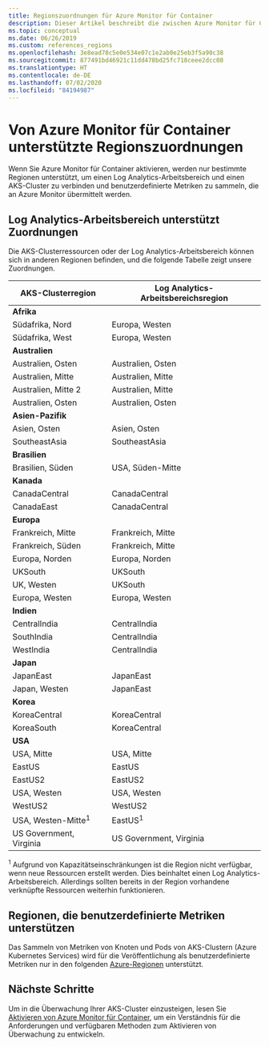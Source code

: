 ```yaml
---
title: Regionszuordnungen für Azure Monitor für Container
description: Dieser Artikel beschreibt die zwischen Azure Monitor für Container, dem Log Analytics-Arbeitsbereich und benutzerdefinierten Metriken unterstützten Regionszuordnungen.
ms.topic: conceptual
ms.date: 06/26/2019
ms.custom: references_regions
ms.openlocfilehash: 3e8ead78c5e0e534e07c1e2ab0e25eb3f5a90c38
ms.sourcegitcommit: 877491bd46921c11dd478bd25fc718ceee2dcc08
ms.translationtype: HT
ms.contentlocale: de-DE
ms.lasthandoff: 07/02/2020
ms.locfileid: "84194987"
---
```

# <a name="region-mappings-supported-by-azure-monitor-for-containers"></a>Von Azure Monitor für Container unterstützte Regionszuordnungen

 Wenn Sie Azure Monitor für Container aktivieren, werden nur bestimmte Regionen unterstützt, um einen Log Analytics-Arbeitsbereich und einen AKS-Cluster zu verbinden und benutzerdefinierte Metriken zu sammeln, die an Azure Monitor übermittelt werden.

## <a name="log-analytics-workspace-supported-mappings"></a>Log Analytics-Arbeitsbereich unterstützt Zuordnungen

Die AKS-Clusterressourcen oder der Log Analytics-Arbeitsbereich können sich in anderen Regionen befinden, und die folgende Tabelle zeigt unsere Zuordnungen.

|**AKS-Clusterregion** | **Log Analytics-Arbeitsbereichsregion** |
|-----------------------|------------------------------------|
|**Afrika** | |
|Südafrika, Nord |Europa, Westen |
|Südafrika, West |Europa, Westen |
|**Australien** | |
|Australien, Osten |Australien, Osten |
|Australien, Mitte |Australien, Mitte |
|Australien, Mitte 2 |Australien, Mitte |
|Australien, Osten |Australien, Osten |
|**Asien-Pazifik** | |
|Asien, Osten |Asien, Osten |
|SoutheastAsia |SoutheastAsia |
|**Brasilien** | |
|Brasilien, Süden | USA, Süden-Mitte |
|**Kanada** ||
|CanadaCentral |CanadaCentral |
|CanadaEast |CanadaCentral |
|**Europa** | |
|Frankreich, Mitte |Frankreich, Mitte |
|Frankreich, Süden |Frankreich, Mitte |
|Europa, Norden |Europa, Norden |
|UKSouth |UKSouth |
|UK, Westen |UKSouth |
|Europa, Westen |Europa, Westen |
|**Indien** | |
|CentralIndia |CentralIndia |
|SouthIndia |CentralIndia |
|WestIndia |CentralIndia |
|**Japan** | |
|JapanEast |JapanEast |
|Japan, Westen |JapanEast |
|**Korea** | |
|KoreaCentral |KoreaCentral |
|KoreaSouth |KoreaCentral |
|**USA** | |
|USA, Mitte |USA, Mitte|
|EastUS |EastUS |
|EastUS2 |EastUS2 |
|USA, Westen |USA, Westen |
|WestUS2 |WestUS2 |
|USA, Westen-Mitte<sup>1</sup>|EastUS<sup>1</sup>|
|US Government, Virginia |US Government, Virginia |

<sup>1</sup> Aufgrund von Kapazitätseinschränkungen ist die Region nicht verfügbar, wenn neue Ressourcen erstellt werden. Dies beinhaltet einen Log Analytics-Arbeitsbereich. Allerdings sollten bereits in der Region vorhandene verknüpfte Ressourcen weiterhin funktionieren.

## <a name="custom-metrics-supported-regions"></a>Regionen, die benutzerdefinierte Metriken unterstützen

Das Sammeln von Metriken von Knoten und Pods von AKS-Clustern (Azure Kubernetes Services) wird für die Veröffentlichung als benutzerdefinierte Metriken nur in den folgenden [Azure-Regionen](../platform/metrics-custom-overview.md#supported-regions) unterstützt.

## <a name="next-steps"></a>Nächste Schritte

Um in die Überwachung Ihrer AKS-Cluster einzusteigen, lesen Sie [Aktivieren von Azure Monitor für Container](container-insights-onboard.md), um ein Verständnis für die Anforderungen und verfügbaren Methoden zum Aktivieren von Überwachung zu entwickeln.  
